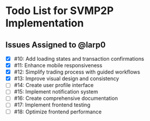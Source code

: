 # Todo List for SVMP2P Implementation

## Issues Assigned to @larp0
- [x] #10: Add loading states and transaction confirmations
- [x] #11: Enhance mobile responsiveness
- [x] #12: Simplify trading process with guided workflows
- [x] #13: Improve visual design and consistency
- [ ] #14: Create user profile interface
- [ ] #15: Implement notification system
- [ ] #16: Create comprehensive documentation
- [ ] #17: Implement frontend testing
- [ ] #18: Optimize frontend performance

